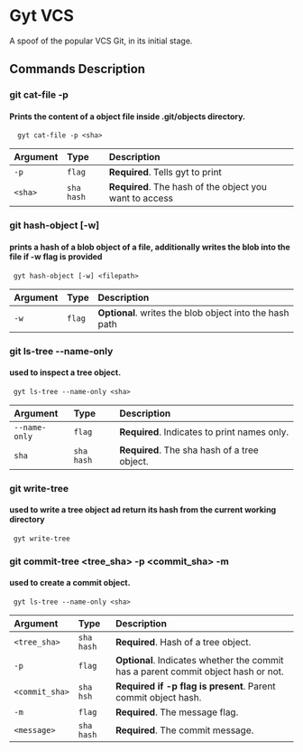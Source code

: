 
# Gyt VCS

A spoof of the popular VCS Git, in its initial stage.


## Commands Description

### git cat-file -p <sha>
#### Prints the content of a object file inside .git/objects directory.


```
  gyt cat-file -p <sha>
```

| Argument | Type     | Description                |
| :-------- | :------- | :------------------------- |
| `-p` | `flag` | **Required**. Tells gyt to print |
| `<sha>` | `sha hash` | **Required**. The hash of the object you want  to access |

### git hash-object [-w] <filepath>
#### prints a hash of a blob object of a file, additionally writes the blob into the file if -w flag is provided

```
 gyt hash-object [-w] <filepath>
```

| Argument | Type     | Description                       |
| :-------- | :------- | :-------------------------------- |
| `-w`      | `flag` | **Optional**. writes the blob object into the hash path |

### git ls-tree --name-only <sha>
#### used to inspect a tree object.

```
 gyt ls-tree --name-only <sha>
```

| Argument | Type     | Description                       |
| :-------- | :------- | :-------------------------------- |
| `--name-only`      | `flag` | **Required**. Indicates to print names only. |
| `sha`      | `sha hash` | **Required**. The sha hash of a tree object. |

### git write-tree
#### used to write a tree object ad return its hash from the current working directory

```
 gyt write-tree
```

### git commit-tree <tree_sha> -p <commit_sha> -m <message>
#### used to create a commit object.

```
 gyt ls-tree --name-only <sha>
```

| Argument | Type     | Description                       |
| :-------- | :------- | :-------------------------------- |
| `<tree_sha>`      | `sha hash` | **Required**. Hash of a tree object. |
| `-p`      | `flag` | **Optional**. Indicates whether the commit has a parent commit object hash or not. |
| `<commit_sha>`      | `sha hsh` | **Required if -p flag is present**. Parent commit object hash. |
| `-m`      | `flag` | **Required**. The message flag. |
| `<message>`      | `sha hash` | **Required**. The commit message. |